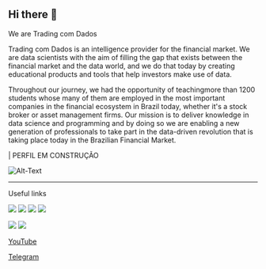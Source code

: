 ## Hi there 👋

We are Trading com Dados

Trading com Dados is an intelligence provider for the financial market. We are data scientists with the aim of filling the gap that exists between the financial market and the data world, and we do that today by creating educational products and tools that help investors make use of data.

Throughout our journey, we had the opportunity of teachingmore than 1200 students whose many of them are employed in the most important companies in the financial ecosystem in Brazil today, whether it's a stock broker or asset management firms.
Our mission is to deliver knowledge in data science and programming and by doing so we are enabling a new generation of professionals to take part in the data-driven revolution that is taking place today in the Brazilian Financial Market.

| PERFIL EM CONSTRUÇÃO

![Alt-Text](https://tradingcomdados.com/images/logotipo/logotipo-trading-com-dados.svg)

---

Useful links


[<img src = "https://img.shields.io/badge/instagram-%23E4405F.svg?&style=for-the-badge&logo=instagram&logoColor=white">](https://www.instagram.com/tradingcomdados/)
[<img src = "https://img.shields.io/badge/Twitter-0077B5?style=for-the-badge&logo=twitter&logoColor=white">](https://twitter.com/tradingcomdados)
[<img src="https://img.shields.io/badge/linkedin-%230077B5.svg?&style=for-the-badge&logo=linkedin&logoColor=white" />](https://www.linkedin.com/company/tradingcomdados/)
[<img src="https://img.shields.io/badge/Gmail-c14438?style=flat-square&logo=Gmail&logoColor=white">](mailto:contato@tradingcomdados.com)

[<img src = "https://img.shields.io/badge/Twitter-0077B5?style=for-the-badge&logo=twitter&logoColor=white">](https://twitter.com/tradingcomdados)
[<img src="https://img.shields.io/badge/linkedin-%230077B5.svg?&style=for-the-badge&logo=linkedin&logoColor=white" />](https://www.linkedin.com/company/tradingcomdados/)

[YouTube](https://www.youtube.com/TradingcomDados)

[Telegram](https://t.me/tradingcomdados)


<!--

**Here are some ideas to get you started:**

🙋‍♀️ A short introduction - what is your organization all about?
🌈 Contribution guidelines - how can the community get involved?
👩‍💻 Useful resources - where can the community find your docs? Is there anything else the community should know?
🍿 Fun facts - what does your team eat for breakfast?
🧙 Remember, you can do mighty things with the power of [Markdown](https://docs.github.com/github/writing-on-github/getting-started-with-writing-and-formatting-on-github/basic-writing-and-formatting-syntax)
-->

